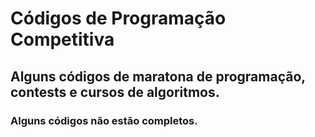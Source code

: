 # Códigos de Programação Competitiva

## Alguns códigos de maratona de programação, contests e cursos de algoritmos.

### Alguns códigos não estão completos.
